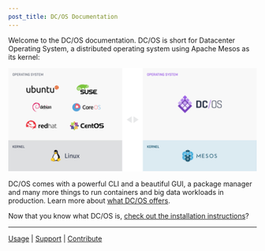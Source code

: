 ```yaml
---
post_title: DC/OS Documentation
---
```


Welcome to the DC/OS documentation. DC/OS is short for Datacenter Operating System, a distributed operating system using Apache Mesos as its kernel:

![Local vs Distributed OS](img/comparison.png)

DC/OS comes with a powerful CLI and a beautiful GUI, a package manager and many more things to run containers and big data workloads in production. Learn more about [what DC/OS offers](/docs/1.7/what-is-dcos/).

Now that you know what DC/OS is, [check out the installation instructions](/docs/1.7/administration/installing/)?

---

[Usage](/docs/1.7/usage/) | [Support](/docs/1.7/support/) | [Contribute](https://dcos.io/contribute)

